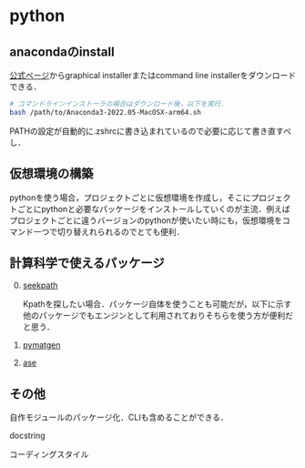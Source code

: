 # python

## anacondaのinstall

[公式ページ](https://www.anaconda.com/products/distribution)からgraphical installerまたはcommand line installerをダウンロードできる．
<!-- https://repo.anaconda.com/archive/Anaconda3-2022.05-MacOSX-arm64.sh -->

```bash
# コマンドラインインストーラの場合はダウンロード後，以下を実行．
bash /path/to/Anaconda3-2022.05-MacOSX-arm64.sh
```

PATHの設定が自動的に.zshrcに書き込まれているので必要に応じて書き直すべし．

<!--export PATH=~/anaconda3/bin:$PATH -->

## 仮想環境の構築

pythonを使う場合，プロジェクトごとに仮想環境を作成し，そこにプロジェクトごとにpythonと必要なパッケージをインストールしていくのが主流．例えばプロジェクトごとに違うバージョンのpythonが使いたい時にも，仮想環境をコマンド一つで切り替えれられるのでとても便利．


## 計算科学で使えるパッケージ

0. [seekpath](https://seekpath.readthedocs.io/en/latest/maindoc.html)

    Kpathを探したい場合．パッケージ自体を使うことも可能だが，以下に示す他のパッケージでもエンジンとして利用されておりそちらを使う方が便利だと思う．

1. [pymatgen](pymatgen.md)


2. [ase](ase.md)



## その他

自作モジュールのパッケージ化．CLIも含めることができる．
<!-- https://gist.github.com/3panda/7508508a89bd1ea1990217142eaf3c9c  -->
<!-- https://qtatsu.hatenablog.com/entry/2021/01/03/171032 -->

docstring
<!-- https://qiita.com/simonritchie/items/49e0813508cad4876b5a -->


コーディングスタイル
<!-- https://peps.python.org/pep-0008/#imports -->
